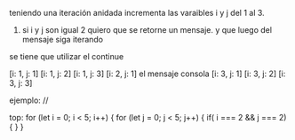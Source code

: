 teniendo una iteración anidada  incrementa las varaibles i y j del 1 al 3.
1) si i y j son igual 2 quiero que se retorne un mensaje.
y que luego del mensaje siga iterando

se tiene que utilizar el continue

[i: 1, j: 1]
[i: 1, j: 2]
[i: 1, j: 3]
[i: 2, j: 1]
el mensaje consola
[i: 3, j: 1]
[i: 3, j: 2]
[i: 3, j: 3]

ejemplo: // 

top: for (let i = 0; i < 5; i++) {
    for (let j = 0; j < 5; j++) {
        if( i === 2 && j === 2) {
    }
 }